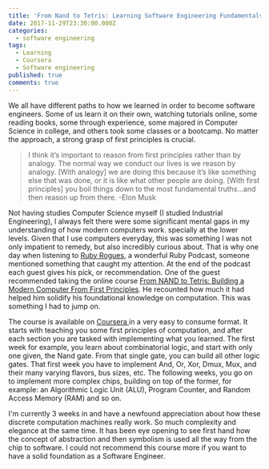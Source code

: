 ```yaml
---
title: 'From Nand to Tetris: Learning Software Engineering Fundamentals'
date: 2017-11-29T23:30:00.000Z
categories:
  - software engineering
tags:
  - Learning
  - Coursera
  - Software engineering
published: true
comments: true
---
```


We all have different paths to how we learned in order to become software engineers. Some of us learn it on their own, watching tutorials online, some reading books, some through experience, some majored in Computer Science in college, and others took some classes or a bootcamp. No matter the approach, a strong grasp of first principles is crucial.

> I think it’s important to reason from first principles rather than by analogy. The normal way we conduct our lives is we reason by analogy. \[With analogy\] we are doing this because it’s like something else that was done, or it is like what other people are doing. \[With first principles\] you boil things down to the most fundamental truths…and then reason up from there.
> -Elon Musk

Not having studies Computer Science myself (I studied Industrial Engineering), I always felt there were some significant mental gaps in my understanding of how modern computers work.  specially at the lower levels. Given that I use computers everyday, this was something I was not only impatient to remedy, but also incredibly curious about. That is why one day when listening to [Ruby Rogues](https://devchat.tv/ruby-rogues),  a wonderful  Ruby Podcast, someone mentioned something that caught my attention. At the end of the podcast each guest gives his pick, or recommendation. One of the guest recommended taking the online course [From NAND to Tetris: Building a Modern Computer From First Principles](http://nand2tetris.org/). He recounted how much it had helped him solidify his foundational knowledge on computation. This was something I had to jump on. 

The course is available on [Coursera ](https://www.coursera.org/learn/build-a-computer)in a very easy to consume format. It starts with teaching you some first principles of computation, and after each section you are tasked with implementing what you learned. The first week for example, you learn about combinatorial logic, and start with only one given, the Nand gate. From that single gate, you can build all other logic gates. That first week you have to implement And, Or, Xor, Dmux, Mux, and their many varying flavors, bus sizes, etc. The following weeks, you go on to implement more complex chips, building on top of the former, for example: an Algorithmic Logic Unit (ALU), Program Counter, and Random Access Memory (RAM) and so on.

I'm currently 3 weeks in and have a newfound appreciation about how these discrete computation machines really work. So much complexity and elegance at the same time. It has been eye opening to see first hand how the concept of abstraction and then symbolism is used all the way from the chip to software. I could not recommend this course more if you want to have a solid foundation as a Software Engineer.
